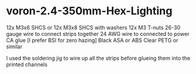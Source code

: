 # voron-2.4-350mm-Hex-Lighting

 12x M3x6 SHCS or 12x M3x8 SHCS with washers
 12x M3 T-nuts
 26-30 gauge wire to connect strips together
 24 AWG wire to connected to power
 CA glue [I prefer BSI for zero hazing]
 Black ASA or ABS
Clear PETG or similar

I used the soldering jig to wire up all the strips before glueing them into the printed channels
